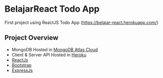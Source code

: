 # BelajarReact Todo App 

First project using ReactJS Todo App (https://belajar-react.herokuapp.com/)

## Project Overview


- MongoDB Hosted in [MongoDB Atlas Cloud](https://www.mongodb.com/cloud/atlas)
- Client & Server API Hosted in [Heroku](https://www.heroku.com)
- [ReactJs](https://github.com/facebook/react)
- [Bootstrap](https://getbootstrap.com/)
- [ExpressJs](https://expressjs.com/)

